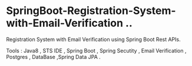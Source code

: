 # SpringBoot-Registration-System-with-Email-Verification ..

Registration System with Email Verification using  Spring Boot Rest APIs.

Tools : Java8 , STS IDE , Spring Boot , Spring Secutity , Email Verification , Postgres , DataBase ,Spring Data JPA .
